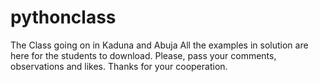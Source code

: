 # pythonclass
The Class going on in Kaduna and Abuja
All the examples in solution are here for the students to download. Please, pass your comments, observations and likes.
Thanks for your cooperation.
